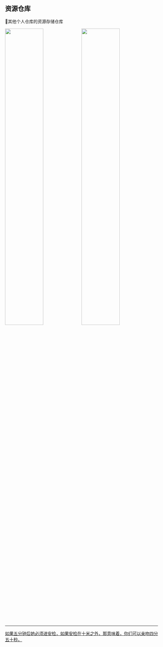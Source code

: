 ## 资源仓库
📝其他个人仓库的资源存储仓库

<img src="https://raw.githubusercontent.com/GodzzZZZ/SourceRepository/master/dog.gif" width="50%"><img src="https://raw.githubusercontent.com/GodzzZZZ/SourceRepository/master/cat.gif" width="50%">

***

[如果五分钟后她必须进安检，如果安检在十米之外，那意味着，你们可以亲吻四分五十秒。](https://godzzzzz.github.io)